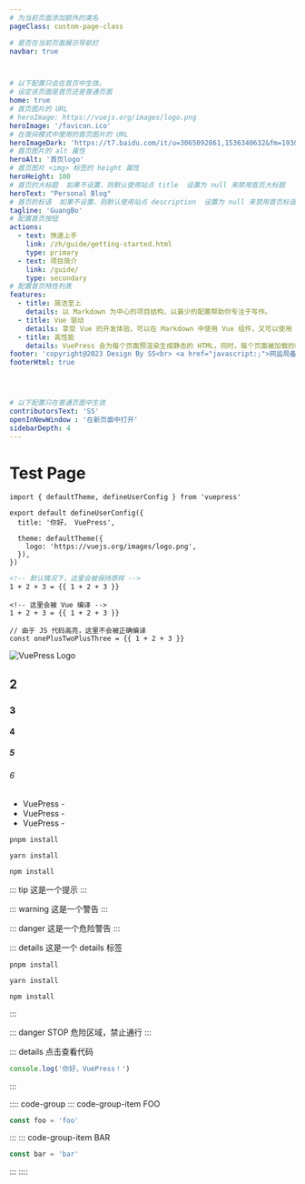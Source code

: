 ```yaml
---
# 为当前页面添加额外的类名
pageClass: custom-page-class

# 是否在当前页面展示导航栏
navbar: true



# 以下配置只会在首页中生效。
# 设定该页面是首页还是普通页面
home: true
# 首页图片的 URL
# heroImage: https://vuejs.org/images/logo.png
heroImage: '/favicon.ico'
# 在夜间模式中使用的首页图片的 URL
heroImageDark: 'https://t7.baidu.com/it/u=3065092861,1536340632&fm=193&f=GIF'
# 首页图片的 alt 属性
heroAlt: '首页logo'
# 首页图片 <img> 标签的 height 属性
heroHeight: 100
# 首页的大标题  如果不设置，则默认使用站点 title  设置为 null 来禁用首页大标题
heroText: "Personal Blog"
# 首页的标语  如果不设置，则默认使用站点 description  设置为 null 来禁用首页标语
tagline: 'GuangBo'
# 配置首页按钮
actions:
  - text: 快速上手
    link: /zh/guide/getting-started.html
    type: primary
  - text: 项目简介
    link: /guide/
    type: secondary
# 配置首页特性列表
features: 
  - title: 简洁至上
    details: 以 Markdown 为中心的项目结构，以最少的配置帮助你专注于写作。
  - title: Vue 驱动
    details: 享受 Vue 的开发体验，可以在 Markdown 中使用 Vue 组件，又可以使用 Vue 来开发自定义主题。
  - title: 高性能
    details: VuePress 会为每个页面预渲染生成静态的 HTML，同时，每个页面被加载的时候，将作为 SPA 运行。
footer: 'copyright@2023 Design By SS<br> <a href="javascript:;">网监局备案号:苏ICP备5257233</a>'
footerHtml: true




# 以下配置只在普通页面中生效
contributorsText: 'SS'
openInNewWindow : '在新页面中打开'
sidebarDepth: 4
---
```

# Test Page

```ts{1,6-8}
import { defaultTheme, defineUserConfig } from 'vuepress'

export default defineUserConfig({
  title: '你好， VuePress',

  theme: defaultTheme({
    logo: 'https://vuejs.org/images/logo.png',
  }),
})
```

```md
<!-- 默认情况下，这里会被保持原样 -->
1 + 2 + 3 = {{ 1 + 2 + 3 }}
```

```md:no-v-pre
<!-- 这里会被 Vue 编译 -->
1 + 2 + 3 = {{ 1 + 2 + 3 }}
```

```js:no-v-pre
// 由于 JS 代码高亮，这里不会被正确编译
const onePlusTwoPlusThree = {{ 1 + 2 + 3 }}
```

![VuePress Logo](/favicon.ico)

## 2

### 3

#### 4

##### 5

###### 6

- VuePress - <Badge type="tip" text="v2" vertical="top" />
- VuePress - <Badge type="warning" text="v2" vertical="middle" />
- VuePress - <Badge type="danger" text="v2" vertical="bottom" />

<CodeGroup>
  <CodeGroupItem title="PNPM" active>

```bash:no-line-numbers
pnpm install
```

  </CodeGroupItem>

  <CodeGroupItem title="YARN">

```bash:no-line-numbers
yarn install
```

  </CodeGroupItem>

  <CodeGroupItem title="NPM" >

```bash:no-line-numbers
npm install
```

  </CodeGroupItem>
</CodeGroup>

::: tip
这是一个提示
:::

::: warning
这是一个警告
:::

::: danger
这是一个危险警告
:::

::: details
这是一个 details 标签
<CodeGroup>
  <CodeGroupItem title="PNPM" active>

```bash:no-line-numbers
pnpm install
```

  </CodeGroupItem>

  <CodeGroupItem title="YARN">

```bash:no-line-numbers
yarn install
```

  </CodeGroupItem>

  <CodeGroupItem title="NPM" >

```bash:no-line-numbers
npm install
```

  </CodeGroupItem>
</CodeGroup>
:::

::: danger STOP
危险区域，禁止通行
:::

::: details 点击查看代码

```ts
console.log('你好，VuePress！')
```

:::

:::: code-group
::: code-group-item FOO

```ts
const foo = 'foo'
```

:::
::: code-group-item BAR

```ts
const bar = 'bar'
```

:::
::::
